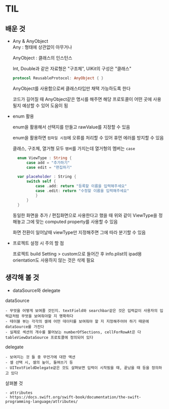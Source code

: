 # TIL

## 배운 것
 
* Any & AnyObject  
    Any : 형태에 상관없이 아무거나

    AnyObject : 클래스의 인스턴스

    Int, Double과 같은 자료형은 "구조체", UIKit의 구성은 "클래스"

    ```swift
    protocol ReusableProtocol: AnyObject { }
    ```
    
    AnyObject를 사용함으로써 클래스타입만 채택 가능하도록 한다

    코드가 길어질 때 AnyObject같은 명시를 해주면 해당 프로토콜이 어떤 곳에 사용될지 예상할 수 있어 도움이 됨

* enum 활용
  
  enum을 활용해서 선택지를 만들고 rawValue를 지정할 수 있음

  enum을 활용하면 `컴파일 시점`에 오류를 처리할 수 있어 휴먼 에러를 방지할 수 있음

  클래스, 구조체, 열거형 모두 `멤버`를 가지는데 열거형의 멤버는 `case`

  ```swift
    enum ViewType : String {
        case add = "추가하기"
        case edit = "편집하기"
    
    var placeholder : String {
        switch self {
            case .add: return "등록할 이름을 입력해주세요"
            case .edit: return "수정할 이름을 입력해주세요"
            }
        }
    }
    ```

    동일한 화면을 추가 / 편집화면으로 사용한다고 했을 때 위와 같이 ViewType을 정해놓고 그에 맞는 computed property를 사용할 수 있음

    화면 전환이 일어날때 viewType만 지정해주면 그에 따라 분기할 수 있음

* 프로젝트 설정 시 주의 할 점

    프로젝트 build Setting > custom으로 들어간 후 info.plist의 ipad용 orientation도 사용하지 않는 것은 삭제 필요
   

## 생각해 볼 것

* dataSource와 delegate

dataSource

    - 무엇을 어떻게 보여줄 것인지. textField와 searchbar같은 것은 입력값이 사용자의 입력값처럼 무엇을 보여줘야할 지 명확하다
    - 테이블 뷰는 각각의 셀에 어떤 데이터를 보여줘야 할 지 지정해주어야 하기 때문에 dataSource를 가진다
    - 실제로 섹션의 개수를 물어보는 numberOfSections, cellForRowAt은 다 tableViewDataSource 프로토콜에 정의되어 있다

delegate

    - 보여지는 것 들 중 무언가에 대한 액션
    - 셀 선택 시, 셀의 높이, 들여쓰기 등
    - UITextFieldDelegate같은 것도 살펴보면 입력이 시작됬을 때, 끝났을 때 등을 정의하고 있다

살펴볼 것

    - attributes
    - https://docs.swift.org/swift-book/documentation/the-swift-programming-language/attributes/
